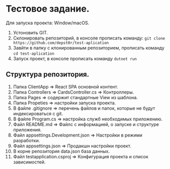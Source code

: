 # Тестовое задание.
Для запуска проекта: Window/macOS.
1. Устоновить GIT.
2. Склонировать репозиторий, в консоле прописать команду: `git clone https://github.com/depst0r/test-aplication`
3. Завйти в папку с клонированным репозиторием, прописать команду  `cd test-aplication`
4. Запуск проект, в консоле прописать команду `dutnet run`


## Структура репозитория.
1. Папка ClientApp => React SPA основной контент.
2. Папка Сontrollers => CardsController.cs => Контроллеры.
3. Папка Pages => содержит стандартные View из шаблона.
4. Папка Propeties => настройки запуска проекта.
5. В файле .gitignore => перечень файлов и папок, которые не будут индексироваться с git.
6. В файле Program.cs => настройка служб необходимых приложению.
7. Файл README.md => Файлс с информацией, о запуске и структуре приложения.
8. Файл appsettings.Development.json => Настройки в режими разработки.
9. Файл appsettings.json => Продакшн настройки проект.
10. В корне репозитория data.json база данных. 
11. Файл testapplication.csproj => Конфигурация проекта и список зависимостей.

